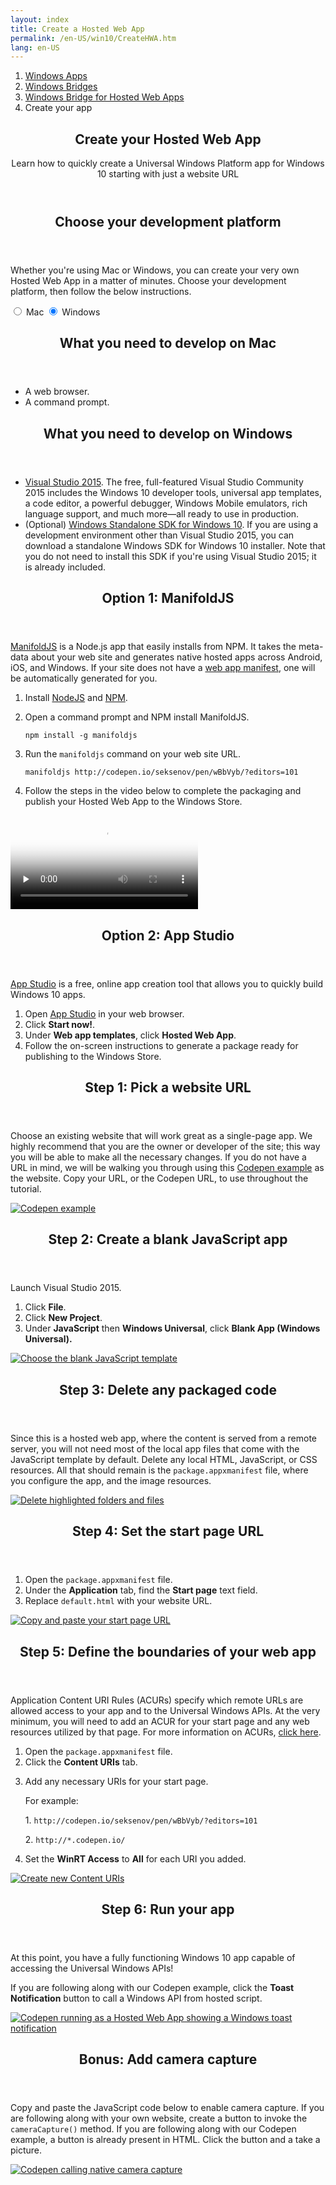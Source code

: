 ```yaml
---
layout: index
title: Create a Hosted Web App
permalink: /en-US/win10/CreateHWA.htm
lang: en-US
---
```


<div class="container">
	<div class="row">
        <div class="col-xs-24">
            <section class="section">
                <ol class="breadcrumb hidden-xs hidden-sm">
                    <li><a href="https://dev.windows.com/windows-apps">Windows Apps</a></li>
                    <li><a href="https://dev.windows.com/bridges">Windows Bridges</a></li>
                    <li><a href="{{site.baseurl}}">Windows Bridge for Hosted Web Apps</a></li>
                    <li class="active">Create your app</li>
                </ol>
                <header class="page-title-header">
                    <h1 class="page-title">Create your Hosted Web App</h1>
                    <div class="row">
                        <div class="col-xs-24 col-lg-16">
                            <div class="page-subtitle">Learn how to quickly create a Universal Windows Platform app for Windows 10 starting with just a website URL</div>
                        </div>
                    </div>
                </header>
            </section>
        </div>
    </div>
</div>
<div class="jumbotron jumbotron-highlight-band">
    <div class="container">
        <div class="row">
            <div class="col-xs-24 col-md-12">
                <section class="section">
                    <header>
                        <h2 class="spacer-32-bottom">Choose your development platform</h2>
                    </header>
                    <div class="section-body">
                        <p>Whether you're using Mac or Windows, you can create your very own Hosted Web App in a matter of minutes. Choose your development platform, then follow the below instructions.</p>
                        <div class="switch">
                            <input type="radio" class="switch-input" name="platform" value="mac" id="platform-mac" />
                            <label for="platform-mac" class="switch-label switch-label-off">Mac</label>
                            <input type="radio" class="switch-input" name="platform" value="pc" id="platform-pc" checked="checked" />
                            <label for="platform-pc" class="switch-label switch-label-on">Windows</label>
                            <span class="switch-selection"></span>
                        </div>
                    </div>
                </section>
            </div>
            <div class="col-xs-24 col-md-12">
                <section id="reqs-mac" class="reqs section">
                    <header class="section-header">
                        <h2 class="section-title">What you need to develop on Mac</h2>
                    </header>
                    <div class="section-body">
                        <ul class="bulleted-list">
                            <li>A web browser.</li>
                            <li>A command prompt.</li>
                        </ul>
                    </div>
                </section>
                <section id="reqs-pc" class="reqs section">
                    <header class="section-header">
                        <h2 class="section-title">What you need to develop on Windows</h2>
                    </header>
                    <div class="section-body">
                        <ul class="bulleted-list">
                            <li><a href="https://www.visualstudio.com/">Visual Studio 2015</a>. The free, full-featured Visual Studio Community 2015 includes the Windows 10 developer tools, universal app templates, a code editor, a powerful debugger, Windows Mobile emulators, rich language support, and much more—all ready to use in production.</li>
                            <li>(Optional) <a href="https://dev.windows.com/en-us/downloads/windows-10-sdk">Windows Standalone SDK for Windows 10</a>. If you are using a development environment other than Visual Studio 2015, you can download a standalone Windows SDK for Windows 10 installer. Note that you do not need to install this SDK if you're using Visual Studio 2015; it is already included.</li>
                        </ul>
                    </div>
                </section>
            </div>
        </div>
    </div>
</div>
<div id="steps-mac" class="steps">
    <div class="container">
        <div class="row">
            <div class="col-md-24 col-lg-12">
                <section class="item-section">
                    <header class="section-header">
                        <h2 class="spacer-32-bottom">Option 1: ManifoldJS</h2>
                    </header>
                    <div class="section-body spacer-32-bottom">
                        <p><a href="http://manifoldjs.com/">ManifoldJS</a> is a Node.js app that easily installs from NPM. It takes the meta-data about your web site and generates native hosted apps across Android, iOS, and Windows. If your site does not have a <a href="https://www.w3.org/TR/appmanifest/">web app manifest</a>, one will be automatically generated for you.</p>
                        <ol class="spacer-16-top">
                            <li>Install <a href="https://nodejs.org/">NodeJS</a> and <a href="https://www.npmjs.com/">NPM</a>.</li>
                            <li>
                                <p>Open a command prompt and NPM install ManifoldJS.</p>
                                <p><code>npm install -g manifoldjs</code></p>
                            </li>
                            <li>
                                <p>Run the <code>manifoldjs</code> command on your web site URL.</p>
                                <p><code>manifoldjs http://codepen.io/seksenov/pen/wBbVyb/?editors=101</code></p>
                            </li>
                            <li>Follow the steps in the video below to complete the packaging and publish your Hosted Web App to the Windows Store.</li>
                        </ol>
                        <video class="doc-video spacer-16-top" preload="none" poster="https://sec.ch9.ms/ch9/0a67/9b06e5c7-d7aa-478d-b30d-f99e145a0a67/ManifoldJS_960.jpg" controls="">
                            <source src="https://sec.ch9.ms/ch9/0a67/9b06e5c7-d7aa-478d-b30d-f99e145a0a67/ManifoldJS_high.mp4" type="video/mp4">
                            Your browser does not support the video tag.
                        </video>
                    </div>
                </section>
            </div>
            <div class="col-md-24 col-lg-12">
                <section class="item-section">
                    <header class="section-header">
                        <h2 class="spacer-32-bottom">Option 2: App Studio</h2>
                    </header>
                    <div class="section-body spacer-32-bottom">
                        <p><a href="http://appstudio.windows.com/">App Studio</a> is a free, online app creation tool that allows you to quickly build Windows 10 apps.</p>
                        <ol class="spacer-16-top">
                            <li>Open <a href="http://appstudio.windows.com/">App Studio</a> in your web browser.</li>
                            <li>Click <strong>Start now!</strong>.</li>
                            <li>Under <strong>Web app templates</strong>, click <strong>Hosted Web App</strong>.</li>
                            <li>Follow the on-screen instructions to generate a package ready for publishing to the Windows Store.</li>
                        </ol>
                    </div>
                </section>
            </div>
        </div>
    </div>
</div>
<div id="steps-pc" class="steps">
    <div class="container">
        <div class="row row-spacer">
            <div class="col-xs-24 col-md-12 col-md-push-12">
                <section class="item-section">
                    <header class="section-header">
                        <h2 class="spacer-32-bottom">Step 1: Pick a website URL</h2>
                    </header>
                    <div class="section-body spacer-32-bottom">
                        <p>Choose an existing website that will work great as a single-page app. We highly recommend that you are the owner or developer of the site; this way you will be able to make all the necessary changes. If you do not have a URL in mind, we will be walking you through using this <a href="http://codepen.io/seksenov/pen/wBbVyb/?editors=101">Codepen example</a> as the website. Copy your URL, or the Codepen URL, to use throughout the tutorial.</p>
                    </div>
                </section>
            </div>
            <div class="col-xs-24 col-md-12 col-md-pull-12">
                <div class="image-container">
                    <a href="{{site.baseurl}}/images/CreateHWA/step1.png">
                        <img alt="Codepen example" src="{{site.baseurl}}/images/CreateHWA/step1.png" />
                    </a>
                </div>
            </div>
        </div>
        <div class="row row-spacer">
            <div class="col-xs-24 col-md-12">
                <section class="item-section">
                    <header class="section-header">
                        <h2 class="spacer-32-bottom">Step 2: Create a blank JavaScript app</h2>
                    </header>
                    <div class="section-body spacer-32-bottom">
                        <p>Launch Visual Studio 2015.</p>
                        <ol class="spacer-16-top">
                            <li>Click <strong>File</strong>.</li>
                            <li>Click <strong>New Project</strong>.</li>
                            <li>Under <strong>JavaScript</strong> then <strong>Windows Universal</strong>, click <strong>Blank App (Windows Universal).</strong></li>
                        </ol>
                    </div>
                </section>
            </div>
            <div class="col-xs-24 col-md-12">
                <div class="image-container">
                    <a href="{{site.baseurl}}/images/CreateHWA/step2.png">
                        <img alt="Choose the blank JavaScript template" src="{{site.baseurl}}/images/CreateHWA/step2.png" />
                    </a>
                </div>
            </div>
        </div>
        <div class="row row-spacer">
            <div class="col-xs-24 col-md-12 col-md-push-12">
                <section class="item-section">
                    <header class="section-header">
                        <h2 class="spacer-32-bottom">Step 3: Delete any packaged code</h2>
                    </header>
                    <div class="section-body spacer-32-bottom">
                        <p>Since this is a hosted web app, where the content is served from a remote server, you will not need most of the local app files that come with the JavaScript template by default. Delete any local HTML, JavaScript, or CSS resources. All that should remain is the <code>package.appxmanifest</code> file, where you configure the app, and the image resources.</p>
                    </div>
                </section>
            </div>
            <div class="col-xs-24 col-md-12 col-md-pull-12">
                <div class="image-container">
                    <a href="{{site.baseurl}}/images/CreateHWA/step3.png">
                        <img alt="Delete highlighted folders and files" src="{{site.baseurl}}/images/CreateHWA/step3.png" />
                    </a>
                </div>
            </div>
        </div>
        <div class="row row-spacer">
            <div class="col-xs-24 col-md-12">
                <section class="item-section">
                    <header class="section-header">
                        <h2 class="spacer-32-bottom">Step 4: Set the start page URL</h2>
                    </header>
                    <div class="section-body spacer-32-bottom">
                        <ol>
                            <li>Open the <code>package.appxmanifest</code> file.</li>
                            <li>Under the <strong>Application</strong> tab, find the <strong>Start page</strong> text field.</li>
                            <li>Replace <code>default.html</code> with your website URL.</li>
                        </ol>
                    </div>
                </section>
            </div>
            <div class="col-xs-24 col-md-12">
                <div class="image-container">
                    <a href="{{site.baseurl}}/images/CreateHWA/step4.png">
                        <img alt="Copy and paste your start page URL" src="{{site.baseurl}}/images/CreateHWA/step4.png" />
                    </a>
                </div>
            </div>
        </div>
        <div class="row row-spacer">
            <div class="col-xs-24 col-md-12 col-md-push-12">
                <section class="item-section">
                    <header class="section-header">
                        <h2 class="spacer-32-bottom">Step 5: Define the boundaries of your web app</h2>
                    </header>
                    <div class="section-body spacer-32-bottom">
                        <p>Application Content URI Rules (ACURs) specify which remote URLs are allowed access to your app and to the Universal Windows APIs. At the very minimum, you will need to add an ACUR for your start page and any web resources utilized by that page. For more information on ACURs, <a href="{{site.baseurl}}/{{page.lang}}/win10/HWAfeatures.htm#keep-your-app-secure----setting-application-content-uri-rules-acurs">click here</a>.</p>
                        <ol class="spacer-16-top">
                            <li>Open the <code>package.appxmanifest</code> file.</li>
                            <li>Click the <strong>Content URIs</strong> tab.</li>
                            <li>
                                <p>Add any necessary URIs for your start page.</p>
                                <p class="spacer-16-top">For example:</p>
                                <p class="spacer-16-top">1. <code>http://codepen.io/seksenov/pen/wBbVyb/?editors=101</code></p>
                                <p>2. <code>http://*.codepen.io/</code></p>
                            </li>
                            <li>Set the <strong>WinRT Access</strong> to <strong>All</strong> for each URI you added.</li>
                        </ol>
                    </div>
                </section>
            </div>
            <div class="col-xs-24 col-md-12 col-md-pull-12">
                <div class="image-container">
                    <a href="{{site.baseurl}}/images/CreateHWA/step5.png">
                        <img alt="Create new Content URIs" src="{{site.baseurl}}/images/CreateHWA/step5.png" />
                    </a>
                </div>
            </div>
        </div>
        <div class="row row-spacer">
            <div class="col-xs-24 col-md-12">
                <section class="item-section">
                    <header class="section-header">
                        <h2 class="spacer-32-bottom">Step 6: Run your app</h2>
                    </header>
                    <div class="section-body spacer-32-bottom">
                        <p>At this point, you have a fully functioning Windows 10 app capable of accessing the Universal Windows APIs!</p>
                        <p class="spacer-16-top">If you are following along with our Codepen example, click the <strong>Toast Notification</strong> button to call a Windows API from hosted script.</p>
                    </div>
                </section>
            </div>
            <div class="col-xs-24 col-md-12">
                <div class="image-container">
                    <a href="{{site.baseurl}}/images/CreateHWA/step6.png">
                        <img alt="Codepen running as a Hosted Web App showing a Windows toast notification" src="{{site.baseurl}}/images/CreateHWA/step6.png" />
                    </a>
                </div>
            </div>
        </div>
    </div>
    <div class="jumbotron jumbotron-highlight-band">
        <div class="container">
            <div class="row">
                <div class="col-xs-24 col-md-12 col-md-push-12">
                    <section class="item-section">
                        <header class="section-header">
                            <h2 class="spacer-32-bottom">Bonus: Add camera capture</h2>
                        </header>
                        <div class="section-body spacer-32-bottom">
                            <p class="spacer-32-bottom">Copy and paste the JavaScript code below to enable camera capture. If you are following along with your own website, create a button to invoke the <code>cameraCapture()</code> method. If you are following along with our Codepen example, a button is already present in HTML. Click the button and a take a picture.</p>
                        </div>
                    </section>
                </div>
                <div class="col-xs-24 col-md-12 col-md-pull-12">
                    <div class="image-container">
                        <a href="{{site.baseurl}}/images/CreateHWA/bonus.png">
                            <img alt="Codepen calling native camera capture" src="{{site.baseurl}}/images/CreateHWA/bonus.png" />
                        </a>
                    </div>
                </div>
            </div>
        </div>
    </div>
</div>

